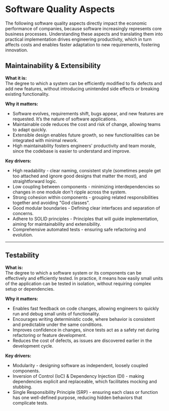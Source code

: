 # Software Quality Aspects

The following software quality aspects directly impact the economic performance of companies, because software increasingly represents core business processes. Understanding these aspects and translating them into practical implementation drives engineering productivity, which in turn affects costs and enables faster adaptation to new requirements, fostering innovation.

## Maintainability & Extensibility

**What it is:**  
The degree to which a system can be efficiently modified to fix defects and add new features, without introducing unintended side effects or breaking existing functionality.

**Why it matters:**  
- Software evolves, requirements shift, bugs appear, and new features are requested. It’s the nature of software applications.  
- Maintainable code reduces the cost and risk of change, allowing teams to adapt quickly.  
- Extensible design enables future growth, so new functionalities can be integrated with minimal rework.  
- High maintainability fosters engineers' productivity and team morale, since the codebase is easier to understand and improve.  

**Key drivers:**  
- High readability - clear naming, consistent style (sometimes people get too attached and ignore good designs that matter the most), and straightforward logic.  
- Low coupling between components - minimizing interdependencies so changes in one module don't ripple across the system.  
- Strong cohesion within components - grouping related responsibilities together and avoiding "God classes".  
- Good modular boundaries - Defining clear interfaces and separation of concerns.  
- Adhere to SOLID principles - Principles that will guide implementation, aiming for maintainability and extensibility.  
- Comprehensive automated tests - ensuring safe refactoring and evolution.  

---

## Testability

**What is:**  
The degree to which a software system or its components can be effectively and efficiently tested. In practice, it means how easily small units of the application can be tested in isolation, without requiring complex setup or dependencies.

**Why it matters:**  
- Enables fast feedback on code changes, allowing engineers to quickly run and debug small units of functionality.  
- Encourages writing deterministic code, where behavior is consistent and predictable under the same conditions.  
- Improves confidence in changes, since tests act as a safety net during refactoring or feature development.  
- Reduces the cost of defects, as issues are discovered earlier in the development cycle.  

**Key drivers:**  
- Modularity - designing software as independent, loosely coupled components.  
- Inversion of Control (IoC) & Dependency Injection (DI) - making dependencies explicit and replaceable, which facilitates mocking and stubbing.  
- Single Responsibility Principle (SRP) - ensuring each class or function has one well-defined purpose, reducing hidden behaviors that complicate tests.  

